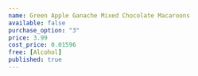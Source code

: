 ```yaml
---
name: Green Apple Ganache Mixed Chocolate Macaroons
available: false
purchase_option: "3"
price: 3.99
cost_price: 0.01596
free: [Alcohol]
published: true
---
```

